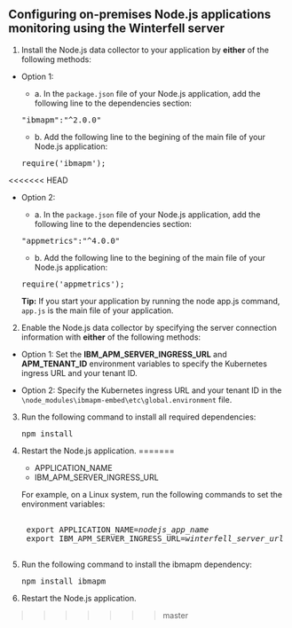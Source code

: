 ## Configuring on-premises Node.js applications monitoring using the Winterfell server

1. Install the Node.js data collector to your application by **either** of the following methods:

- Option 1:
    - a. In the `package.json` file of your Node.js application, add the following line to the dependencies section:
    <pre>"ibmapm":"^2.0.0"</pre>
    
    - b. Add the following line to the begining of the main file of your Node.js application:
    <pre>require('ibmapm');</pre>

<<<<<<< HEAD
- Option 2:
   - a. In the `package.json` file of your Node.js application, add the following line to the dependencies section:
    <pre>"appmetrics":"^4.0.0"</pre>
    
    - b. Add the following line to the begining of the main file of your Node.js application:
    <pre>require('appmetrics');</pre>
    
    **Tip:** If you start your application by running the node app.js command, `app.js` is the main file of your application.

2. Enable the Node.js data collector by specifying the server connection information with **either** of the following methods:

- Option 1: Set the **IBM_APM_SERVER_INGRESS_URL** and **APM_TENANT_ID** environment variables to specify the Kubernetes ingress URL and your tenant ID.

- Option 2: Specify the Kubernetes ingress URL and your tenant ID in the `\node_modules\ibmapm-embed\etc\global.environment` file.

3. Run the following command to install all required dependencies:
    <pre>npm install</pre>

4. Restart the Node.js application.
=======
    - APPLICATION_NAME
    - IBM_APM_SERVER_INGRESS_URL
    
    For example, on a Linux system, run the following commands to set the environment variables:
    <pre> 
    export APPLICATION_NAME=<i>nodejs_app_name</i>
    export IBM_APM_SERVER_INGRESS_URL=<i>winterfell_server_url</i>
    </pre>
4. Run the following command to install the ibmapm dependency:
    <pre>npm install ibmapm</pre>
5. Restart the Node.js application.
>>>>>>> master
